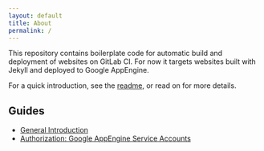 ```yaml
---
layout: default
title: About
permalink: /
---
```


This repository contains boilerplate code for automatic build and deployment of
websites on GitLab CI. For now it targets websites built with Jekyll and
deployed to Google AppEngine.

For a quick introduction, see the [readme][README], or read on for more details.

## Guides

* [General Introduction]({{site.github.url}}/help/intro)
* [Authorization: Google AppEngine Service Accounts]({{site.github.url}}/help/service-accounts)

[README]:   https://github.com/thornecc/gitlab-ci-website/blob/master/README.md
